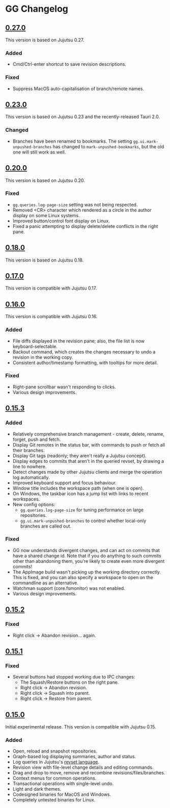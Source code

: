 # GG Changelog

## [0.27.0](releases/tag/v0.27.0)

This version is based on Jujutsu 0.27.

### Added

- Cmd/Ctrl-enter shortcut to save revision descriptions.

### Fixed

- Suppress MacOS auto-capitalisation of branch/remote names.

## [0.23.0](releases/tag/v0.23.0)

This version is based on Jujutsu 0.23 and the recently-released Tauri 2.0.

### Changed

- Branches have been renamed to bookmarks. The setting `gg.ui.mark-unpushed-branches` has changed to `mark-unpushed-bookmarks`, but the old one will still work as well.

## [0.20.0](releases/tag/v0.20.0)

This version is based on Jujutsu 0.20.

### Fixed

- `gg.queries.log-page-size` setting was not being respected.
- Removed &lt;CR&gt; character which rendered as a circle in the author display on some Linux systems.
- Improved button/control font display on Linux.
- Fixed a panic attempting to display delete/delete conflicts in the right pane.

## [0.18.0](releases/tag/v0.18.0)

This version is based on Jujutsu 0.18.

## [0.17.0](releases/tag/v0.17.0)

This version is compatible with Jujutsu 0.17.

## [0.16.0](releases/tag/v0.16.0)

This version is compatible with Jujutsu 0.16.

### Added

- File diffs displayed in the revision pane; also, the file list is now keyboard-selectable.
- Backout command, which creates the changes necessary to undo a revision in the working copy.
- Consistent author/timestamp formatting, with tooltips for more detail.

### Fixed

- Right-pane scrollbar wasn't responding to clicks.
- Various design improvements.

## [0.15.3](releases/tag/v0.15.3)

### Added

- Relatively comprehensive branch management - create, delete, rename, forget, push and fetch.
- Display Git remotes in the status bar, with commands to push or fetch all their branches.
- Display Git tags (readonly; they aren't really a Jujutsu concept).
- Display edges to commits that aren't in the queried revset, by drawing a line to nowhere.
- Detect changes made by other Jujutsu clients and merge the operation log automatically.
- Improved keyboard support and focus behaviour.
- Window title includes the workspace path (when one is open).
- On Windows, the taskbar icon has a jump list with links to recent workspaces.
- New config options:
  - `gg.queries.log-page-size` for tuning performance on large repositories.
  - `gg.ui.mark-unpushed-branches` to control whether local-only branches are called out.

### Fixed

- GG now understands divergent changes, and can act on commits that have a shared change id.
  Note that if you do anything to such commits other than abandoning them, you're likely to
  create even more divergent commits!
- The AppImage build wasn't picking up the working directory correctly. This is fixed, and
  you can also specify a workspace to open on the commandline as an alternative.
- Watchman support (core.fsmonitor) was not enabled.
- Various design improvements.

## [0.15.2](releases/tag/v0.15.2)

### Fixed

- Right click -> Abandon revision... again.

## [0.15.1](releases/tag/v0.15.1)

### Fixed

- Several buttons had stopped working due to IPC changes:
  - The Squash/Restore buttons on the right pane.
  - Right click -> Abandon revision.
  - Right click -> Squash into parent.
  - Right click -> Restore from parent.

## [0.15.0](releases/tag/v0.15.0)

Initial experimental release. This version is compatible with Jujutsu 0.15.

### Added

- Open, reload and snapshot repositories.
- Graph-based log displaying summaries, author and status.
- Log queries in Jujutsu's [revset language](https://martinvonz.github.io/jj/latest/revsets/).
- Revision view with file-level change details and editing commands.
- Drag and drop to move, remove and recombine revisions/files/branches.
- Context menus for common operations.
- Transactional operations with single-level undo.
- Light and dark themes.
- Codesigned binaries for MacOS and Windows.
- Completely untested binaries for Linux.
